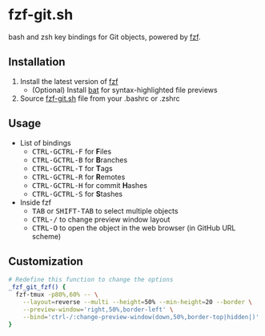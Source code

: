 fzf-git.sh
==========

bash and zsh key bindings for Git objects, powered by [fzf][fzf].

[fzf]: https://github.com/junegunn/fzf

Installation
------------

1. Install the latest version of [fzf][fzf]
    * (Optional) Install [bat](https://github.com/sharkdp/bat) for
      syntax-highlighted file previews
1. Source [fzf-git.sh](fzf-git.sh) file from your .bashrc or .zshrc

Usage
-----

* List of bindings
    * <kbd>CTRL-G</kbd><kbd>CTRL-F</kbd> for **F**iles
    * <kbd>CTRL-G</kbd><kbd>CTRL-B</kbd> for **B**ranches
    * <kbd>CTRL-G</kbd><kbd>CTRL-T</kbd> for **T**ags
    * <kbd>CTRL-G</kbd><kbd>CTRL-R</kbd> for **R**emotes
    * <kbd>CTRL-G</kbd><kbd>CTRL-H</kbd> for commit **H**ashes
    * <kbd>CTRL-G</kbd><kbd>CTRL-S</kbd> for **S**tashes
* Inside fzf
    * <kbd>TAB</kbd> or <kbd>SHIFT-TAB</kbd> to select multiple objects
    * <kbd>CTRL-/</kbd> to change preview window layout
    * <kbd>CTRL-O</kbd> to open the object in the web browser (in GitHub URL scheme)

Customization
-------------

```sh
# Redefine this function to change the options
_fzf_git_fzf() {
  fzf-tmux -p80%,60% -- \
    --layout=reverse --multi --height=50% --min-height=20 --border \
    --preview-window='right,50%,border-left' \
    --bind='ctrl-/:change-preview-window(down,50%,border-top|hidden|)' "$@"
}
```
